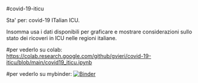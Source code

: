 #covid-19-iticu

Sta' per: covid-19 ITalian ICU. 

Insomma usa i dati disponibili per graficare e mostrare considerazioni sullo stato dei ricoveri in ICU nelle regioni italiane. 




#per vederlo su colab: https://colab.research.google.com/github/gvieri/covid-19-iticu/blob/main/covid19_iticu.ipynb

#per vederlo su mybinder: [![Binder](https://mybinder.org/badge_logo.svg)](https://mybinder.org/v2/gh/gvieri/covid-19-iticu/main?filepath=covid19glodata.ipynb)

 

